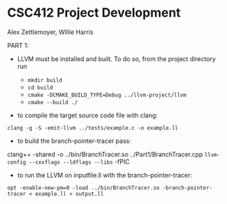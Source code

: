 # CSC412 Project Development
Alex Zettlemoyer, Willie Harris

PART 1:
- LLVM must be installed and built.
    To do so, from the project directory run

    - `mkdir build`
    - `cd build`
    - `cmake -DCMAKE_BUILD_TYPE=Debug ../llvm-project/llvm`
    - `cmake --build ./`

- to compile the target source code file with clang:

`clang -g -S -emit-llvm ../tests/example.c -o example.ll`

- to build the branch-pointer-tracer pass:

clang++ -shared -o ../bin/BranchTracer.so ../Part1/BranchTracer.cpp `llvm-config --cxxflags --ldflags --libs` -fPIC

- to run the LLVM on inputfile.ll with the branch-pointer-tracer:

`opt -enable-new-pm=0 -load ../bin/BranchTracer.so -branch-pointer-tracer < example.ll > output.ll`
